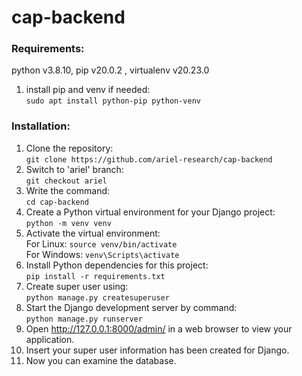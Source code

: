 # cap-backend

### Requirements:
python v3.8.10, pip v20.0.2 , virtualenv v20.23.0

1. install pip and venv if needed: \
  `sudo apt install python-pip python-venv`

### Installation:

1. Clone the repository: \
  `git clone https://github.com/ariel-research/cap-backend`
2. Switch to 'ariel' branch: \
  `git checkout ariel`
3. Write the command: \
	`cd cap-backend`
4. Create a Python virtual environment for your Django project: \
  `python -m venv venv`
5. Activate the virtual environment: \
  For Linux: `source venv/bin/activate` \
  For Windows: `venv\Scripts\activate`
6. Install Python dependencies for this project: \
  `pip install -r requirements.txt`
7. Create super user using: \
	`python manage.py createsuperuser`
8. Start the Django development server by command: \
	`python manage.py runserver` 
9. Open http://127.0.0.1:8000/admin/ in a web browser to view your application.
10. Insert your super user information has been created for Django.
11. Now you can examine the database.
